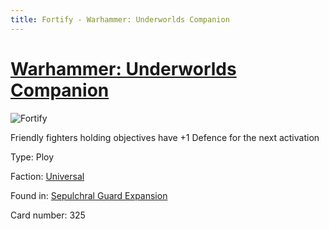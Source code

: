 ```yaml
---
title: Fortify - Warhammer: Underworlds Companion
---
```


# [Warhammer: Underworlds Companion](https://guidokessels.github.io/wh-underworlds)

  

![Fortify](https://warhammerunderworlds.com/wp-content/uploads/sites/6/2017/12/325_ENG-Fortify.png)

Friendly fighters holding objectives have +1 Defence for the next activation

Type: Ploy

Faction: [Universal](https://guidokessels.github.io/wh-underworlds/factions/universal)

Found in: [Sepulchral Guard Expansion](https://guidokessels.github.io/wh-underworlds/locations/sepulchral-guard-expansion)

Card number: 325
